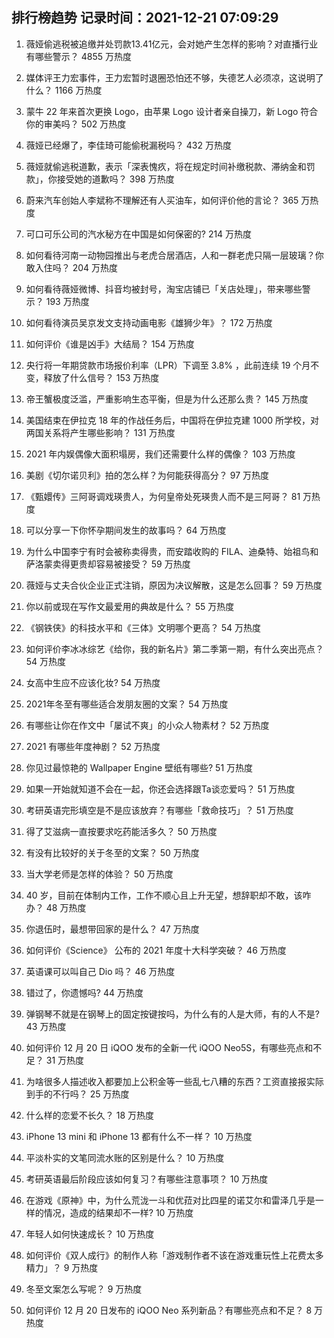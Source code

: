 
## 排行榜趋势 记录时间：2021-12-21 07:09:29
  
  1. 薇娅偷逃税被追缴并处罚款13.41亿元，会对她产生怎样的影响？对直播行业有哪些警示？ 4855 万热度
    
  2. 媒体评王力宏事件，王力宏暂时退圈恐怕还不够，失德艺人必须凉，这说明了什么？ 1166 万热度
    
  3. 蒙牛 22 年来首次更换 Logo，由苹果 Logo 设计者亲自操刀，新 Logo 符合你的审美吗？ 502 万热度
    
  4. 薇娅已经爆了，李佳琦可能偷税漏税吗？ 432 万热度
    
  5. 薇娅就偷逃税道歉，表示「深表愧疚，将在规定时间补缴税款、滞纳金和罚款」，你接受她的道歉吗？ 398 万热度
    
  6. 蔚来汽车创始人李斌称不理解还有人买油车，如何评价他的言论？ 365 万热度
    
  7. 可口可乐公司的汽水秘方在中国是如何保密的? 214 万热度
    
  8. 如何看待河南一动物园推出与老虎合居酒店，人和一群老虎只隔一层玻璃？你敢入住吗？ 204 万热度
    
  9. 如何看待薇娅微博、抖音均被封号，淘宝店铺已「关店处理」，带来哪些警示？ 193 万热度
    
  10. 如何看待演员吴京发文支持动画电影《雄狮少年》？ 172 万热度
    
  11. 如何评价《谁是凶手》大结局？ 154 万热度
    
  12. 央行将一年期贷款市场报价利率（LPR）下调至 3.8% ，此前连续 19 个月不变，释放了什么信号？ 153 万热度
    
  13. 帝王蟹极度泛滥，严重影响生态平衡，但是为什么还那么贵？ 145 万热度
    
  14. 美国结束在伊拉克 18 年的作战任务后，中国将在伊拉克建 1000 所学校，对两国关系将产生哪些影响？ 131 万热度
    
  15. 2021 年内娱偶像大面积塌房，我们还需要什么样的偶像？ 103 万热度
    
  16. 美剧《切尔诺贝利》拍的怎么样？为何能获得高分？ 97 万热度
    
  17. 《甄嬛传》三阿哥调戏瑛贵人，为何皇帝处死瑛贵人而不是三阿哥？ 81 万热度
    
  18. 可以分享一下你怀孕期间发生的故事吗？ 64 万热度
    
  19. 为什么中国李宁有时会被称卖得贵，而安踏收购的 FILA、迪桑特、始祖鸟和萨洛蒙卖得更贵却容易被接受？ 59 万热度
    
  20. 薇娅与丈夫合伙企业正式注销，原因为决议解散，这是怎么回事？ 59 万热度
    
  21. 你以前或现在写作文最爱用的典故是什么？ 55 万热度
    
  22. 《钢铁侠》的科技水平和《三体》文明哪个更高？ 54 万热度
    
  23. 如何评价李冰冰综艺《给你，我的新名片》第二季第一期，有什么突出亮点？ 54 万热度
    
  24. 女高中生应不应该化妆? 54 万热度
    
  25. 2021年冬至有哪些适合发朋友圈的文案？ 54 万热度
    
  26. 有哪些让你在作文中「屡试不爽」的小众人物素材？ 52 万热度
    
  27. 2021 有哪些年度神剧？ 52 万热度
    
  28. 你见过最惊艳的 Wallpaper Engine 壁纸有哪些? 51 万热度
    
  29. 如果一开始就知道不会在一起，你还会选择跟Ta谈恋爱吗？ 51 万热度
    
  30. 考研英语完形填空是不是应该放弃？有哪些「救命技巧」？ 51 万热度
    
  31. 得了艾滋病一直按要求吃药能活多久？ 50 万热度
    
  32. 有没有比较好的关于冬至的文案？ 50 万热度
    
  33. 当大学老师是怎样的体验？ 50 万热度
    
  34. 40 岁，目前在体制内工作，工作不顺心且上升无望，想辞职却不敢，该咋办？ 48 万热度
    
  35. 你退伍时，最想带回家的是什么？ 47 万热度
    
  36. 如何评价《Science》 公布的 2021 年度十大科学突破？ 46 万热度
    
  37. 英语课可以叫自己 Dio 吗？ 46 万热度
    
  38. 错过了，你遗憾吗? 44 万热度
    
  39. 弹钢琴不就是在钢琴上的固定按键按吗，为什么有的人是大师，有的人不是? 43 万热度
    
  40. 如何评价 12 月 20 日 iQOO 发布的全新一代 iQOO Neo5S，有哪些亮点和不足？ 31 万热度
    
  41. 为啥很多人描述收入都要加上公积金等一些乱七八糟的东西？工资直接报实际到手的不行吗？ 25 万热度
    
  42. 什么样的恋爱不长久？ 18 万热度
    
  43. iPhone 13 mini 和 iPhone 13 都有什么不一样？ 10 万热度
    
  44. 平淡朴实的文笔同流水账的区别是什么？ 10 万热度
    
  45. 考研英语最后阶段应该如何复习？有哪些注意事项？ 10 万热度
    
  46. 在游戏《原神》中，为什么荒泷一斗和优菈对比四星的诺艾尔和雷泽几乎是一样的情况，造成的结果却不一样? 10 万热度
    
  47. 年轻人如何快速成长？ 10 万热度
    
  48. 如何评价《双人成行》的制作人称「游戏制作者不该在游戏重玩性上花费太多精力」？ 9 万热度
    
  49. 冬至文案怎么写呢？ 9 万热度
    
  50. 如何评价 12 月 20 日发布的 iQOO Neo 系列新品？有哪些亮点和不足？ 8 万热度
    